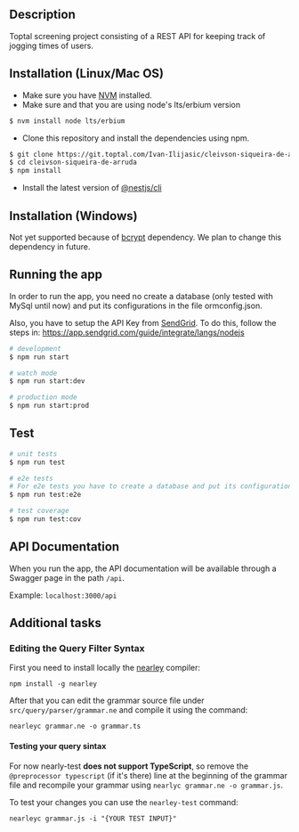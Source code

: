 ## Description

Toptal screening project consisting of a REST API for keeping track of jogging times of users.

## Installation (Linux/Mac OS)

- Make sure you have [NVM](https://github.com/nvm-sh/nvm) installed.
- Make sure and that you are using node's lts/erbium version
```bash
$ nvm install node lts/erbium
```
- Clone this repository and install the dependencies using npm.

```bash
$ git clone https://git.toptal.com/Ivan-Ilijasic/cleivson-siqueira-de-arruda.git
$ cd cleivson-siqueira-de-arruda
$ npm install
```
- Install the latest version of [@nestjs/cli](https://docs.nestjs.com/cli/overview)

## Installation (Windows)

Not yet supported because of [bcrypt](https://www.npmjs.com/package/bcrypt) dependency. We plan to change this dependency in future.

## Running the app

In order to run the app, you need no create a database (only tested with MySql until now) and put its configurations in the file ormconfig.json.

Also, you have to setup the API Key from [SendGrid](https://sendgrid.com/). To do this, follow the steps in: https://app.sendgrid.com/guide/integrate/langs/nodejs

```bash
# development
$ npm run start

# watch mode
$ npm run start:dev

# production mode
$ npm run start:prod
```

## Test

```bash
# unit tests
$ npm run test

# e2e tests
# For e2e tests you have to create a database and put its configurations in the file ormconfig.json with the name "test"
$ npm run test:e2e

# test coverage
$ npm run test:cov
```

## API Documentation

When you run the app, the API documentation will be available through a Swagger page in the path ```/api```.

Example: `localhost:3000/api`

## Additional tasks

### Editing the Query Filter Syntax

First you need to install locally the [nearley](https://nearley.js.org/docs/getting-started) compiler:

```npm install -g nearley```

After that you can edit the grammar source file under `src/query/parser/grammar.ne` and compile it using the command:

```nearleyc grammar.ne -o grammar.ts```

#### Testing your query sintax
For now nearly-test **does not support TypeScript**, so remove the `@preprocessor typescript` (if it's there) line 
at the beginning of the grammar file and recompile your grammar using ```nearlyc grammar.ne -o grammar.js```.

To test your changes you can use the `nearley-test` command:

```nearleyc grammar.js -i "{YOUR TEST INPUT}"```
